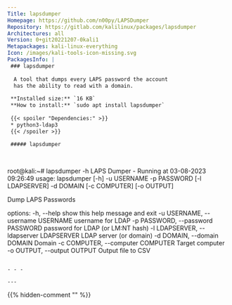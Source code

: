 ```yaml
---
Title: lapsdumper
Homepage: https://github.com/n00py/LAPSDumper
Repository: https://gitlab.com/kalilinux/packages/lapsdumper
Architectures: all
Version: 0+git20221207-0kali1
Metapackages: kali-linux-everything 
Icon: /images/kali-tools-icon-missing.svg
PackagesInfo: |
 ### lapsdumper
 
  A tool that dumps every LAPS password the account
  has the ability to read with a domain.
 
 **Installed size:** `16 KB`  
 **How to install:** `sudo apt install lapsdumper`  
 
 {{< spoiler "Dependencies:" >}}
 * python3-ldap3
 {{< /spoiler >}}
 
 ##### lapsdumper
 
 
 ```
 root@kali:~# lapsdumper -h
 LAPS Dumper - Running at 03-08-2023 09:26:49
 usage: lapsdumper [-h] -u USERNAME -p PASSWORD [-l LDAPSERVER] -d DOMAIN
                   [-c COMPUTER] [-o OUTPUT]
 
 Dump LAPS Passwords
 
 options:
   -h, --help            show this help message and exit
   -u USERNAME, --username USERNAME
                         username for LDAP
   -p PASSWORD, --password PASSWORD
                         password for LDAP (or LM:NT hash)
   -l LDAPSERVER, --ldapserver LDAPSERVER
                         LDAP server (or domain)
   -d DOMAIN, --domain DOMAIN
                         Domain
   -c COMPUTER, --computer COMPUTER
                         Target computer
   -o OUTPUT, --output OUTPUT
                         Output file to CSV
 ```
 
 - - -
 
---
```

{{% hidden-comment "<!--Do not edit anything above this line-->" %}}
